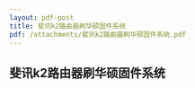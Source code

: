 ```yaml
---
layout: pdf-post
title: 斐讯k2路由器刷华硕固件系统
pdf: /attachments/斐讯k2路由器刷华硕固件系统.pdf
---
```


## 斐讯k2路由器刷华硕固件系统

<div id="example1"></div>
